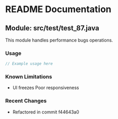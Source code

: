 # README Documentation

## Module: src/test/test_87.java

This module handles performance bugs operations.

### Usage

```javascript
// Example usage here
```

### Known Limitations

- UI freezes Poor responsiveness

### Recent Changes

- Refactored in commit f44643a0
